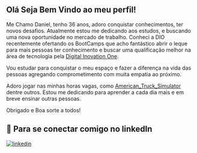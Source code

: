 
## Olá Seja Bem Vindo ao meu perfil!

Me Chamo Daniel, tenho 36 anos, adoro conquistar conhecimentos, ter novos desafios. Atualmente estou me dedicando aos estudos, e buscando uma nova oportunidade no mercado de trabalho.
Conheci a DIO recentemente ofertando os BootCamps que acho fantástico abrir o leque para mais pessoas ter conhecimento e buscar uma qualificação melhor na área de tecnologia pela [Digital Inovation One](https://www.dio.me/).

Vou estudar para conquistar o meu espaço e fazer a diferença na vida das pessoas agregando comprometimento com muita empatia ao próximo.

Adoro jogar nas minhas horas vagas, como [American_Truck_Simulator](https://store.steampowered.com/app/270880/American_Truck_Simulator/) dentre outros.
Estou me dedicando para aprender a cada dia mais e em breve ensinar outras pessoas.



Obrigado e Boa sorte a todos!
## 🔗 Para se conectar comigo no linkedIn
[![linkedin](https://img.shields.io/badge/linkedin-0A66C2?style=for-the-badge&logo=linkedin&logoColor=white)](https://www.linkedin.com/in/daniel-branco/)



